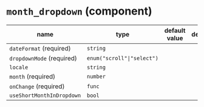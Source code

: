<!--
/*
 * The MIT License (MIT)
 * 
 * Copyright (c) 2018 HackerOne Inc and individual contributors
 * 
 * Permission is hereby granted, free of charge, to any person obtaining a copy
 * of this software and associated documentation files (the "Software"), to deal
 * in the Software without restriction, including without limitation the rights
 * to use, copy, modify, merge, publish, distribute, sublicense, and/or sell
 * copies of the Software, and to permit persons to whom the Software is
 * furnished to do so, subject to the following conditions:
 * 
 * The above copyright notice and this permission notice shall be included in all
 * copies or substantial portions of the Software.
 * 
 * THE SOFTWARE IS PROVIDED "AS IS", WITHOUT WARRANTY OF ANY KIND, EXPRESS OR
 * IMPLIED, INCLUDING BUT NOT LIMITED TO THE WARRANTIES OF MERCHANTABILITY,
 * FITNESS FOR A PARTICULAR PURPOSE AND NONINFRINGEMENT. IN NO EVENT SHALL THE
 * AUTHORS OR COPYRIGHT HOLDERS BE LIABLE FOR ANY CLAIM, DAMAGES OR OTHER
 * LIABILITY, WHETHER IN AN ACTION OF CONTRACT, TORT OR OTHERWISE, ARISING FROM,
 * OUT OF OR IN CONNECTION WITH THE SOFTWARE OR THE USE OR OTHER DEALINGS IN THE
 * SOFTWARE.
 * 
 */
-->
# `month_dropdown` (component)

| name                      | type                       | default value | description |
| ------------------------- | -------------------------- | ------------- | ----------- |
| `dateFormat` (required)   | `string`                   |               |             |
| `dropdownMode` (required) | `enum("scroll"\|"select")` |               |             |
| `locale`                  | `string`                   |               |             |
| `month` (required)        | `number`                   |               |             |
| `onChange` (required)     | `func`                     |               |             |
| `useShortMonthInDropdown` | `bool`                     |               |             |
